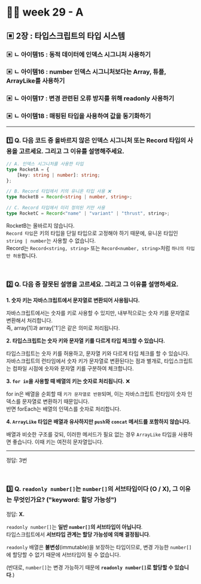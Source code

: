 # 👨‍🏫 week 29 - A

## ▣ 2장 : 타입스크립트의 타입 시스템

### ▣ ㄴ 아이템15 : 동적 데이터에 인덱스 시그니처 사용하기

### ▣ ㄴ 아이템16 : number 인덱스 시그니처보다는 Array, 튜플, ArrayLike를 사용하기

### ▣ ㄴ 아이템17 : 변경 관련된 오류 방지를 위해 readonly 사용하기

### ▣ ㄴ 아이템18 : 매핑된 타입을 사용하여 값을 동기화하기

---

### 1️⃣ Q. 다음 코드 중 올바르지 않은 인덱스 시그니처 또는 Record 타입의 사용을 고르세요. 그리고 그 이유를 설명해주세요.

```ts
// A. 인덱스 시그니처를 사용한 타입
type RocketA = {
    [key: string | number]: string;
};

// B. Record 타입에서 키의 유니온 타입 사용 ❌
type RocketB = Record<string | number, string>;

// C. Record 타입에서 미리 정의된 키만 사용
type RocketC = Record<"name" | "variant" | "thrust", string>;
```

RocketB는 올바르지 않습니다.  
`Record 타입`은 키의 타입을 단일 타입으로 고정해야 하기 때문에, 유니온 타입인 `string | number`는 사용할 수 없습니다.  
Record는 `Record<string, string>` 또는 `Record<number, string>`처럼 `하나의 타입만 허용`합니다.

<br/>

### 2️⃣ Q. 다음 중 잘못된 설명을 고르세요. 그리고 그 이유를 설명하세요.

**1. 숫자 키는 자바스크립트에서 문자열로 변환되어 사용됩니다.**

자바스크립트에서는 숫자를 키로 사용할 수 있지만, 내부적으로는 숫자 키를 문자열로 변환해서 처리합니다.  
 즉, array[1]과 array['1']은 같은 의미로 처리됩니다.

**2. 타입스크립트는 숫자 키와 문자열 키를 다르게 타입 체크할 수 있습니다.**

타입스크립트는 숫자 키를 허용하고, 문자열 키와 다르게 타입 체크를 할 수 있습니다.  
 자바스크립트의 런타임에서 숫자 키가 문자열로 변환된다는 점과 별개로, 타입스크립트는 컴파일 시점에 숫자와 문자열 키를 구분하여 체크합니다.

**3. `for in`을 사용할 때 배열의 키는 숫자로 처리됩니다.** ❌

for in은 배열을 순회할 때 `키가 문자열로 반환`되며, 이는 자바스크립트 런타임이 숫자 인덱스를 문자열로 변환하기 때문입니다.  
 반면 forEach는 배열의 인덱스를 숫자로 처리합니다.

**4. `ArrayLike` 타입은 배열과 유사하지만 `push`와 `concat` 메서드를 포함하지 않습니다.**

배열과 비슷한 구조를 갖되, 이러한 메서드가 필요 없는 경우 `ArrayLike` 타입을 사용하면 좋습니다.
이때 키는 여전히 문자열입니다.

---

정답: 3번

<br/>

### 3️⃣ Q. `readonly number[]`는 `number[]`의 서브타입이다 (O / X), 그 이유는 무엇인가요? ("keyword: 할당 가능성")

정답: **X.**

`readonly number[]`는 **일반 `number[]`의 서브타입이 아닙니다**.  
타입스크립트에서 **서브타입 관계는 할당 가능성에 의해 결정됩니다**.

`readonly` 배열은 **불변성**(immutable)을 보장하는 타입이므로, 변경 가능한 `number[]`에 할당할 수 없기 때문에 서브타입이 될 수 없습니다.

(반대로, `number[]`는 변경 가능하기 때문에 **`readonly number[]`로 할당할 수 있습니다**.)
